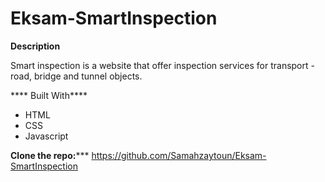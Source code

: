 # Eksam-SmartInspection

**Description**

 Smart inspection is a website that offer inspection services for transport - road, bridge and tunnel objects.
 
 
 
**** Built With****
- HTML
- CSS 
- Javascript


**Clone the repo:*****
https://github.com/Samahzaytoun/Eksam-SmartInspection

 

